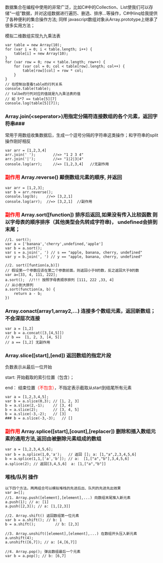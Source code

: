 数据集合在编程中使用的非常广泛，比如C#中的Collection、List使我们可以存储“一组”数据，并对这组数据进行遍历、删选、排序...等操作，C#中linq给我提供了各种便利的集合操作方法; 同样 javascript数组对象从Array.prototype上继承了很多实用方法；

模拟二维数组实现九九乘法表

```
var table = new Array(10);
for (var i = 0; i < table.length; i++) {
	table[i] = new Array(10);
}
for (var row = 0; row < table.length; row++) {
	for (var col = 0; col < table[row].length; col++) {
		table[row][col] = row * col;
	}
}
// 在控制台查看table的行列关系
console.table(table);
// talbe的行列对应的值就是九九乘法表的值 
// 如 5*7 == table[5][7]
console.log(table[5][7]);
```

### Array.join(&lt;seperator&gt;)用指定分隔符连接数组的各个元素，返回字符串###

常用于用数组收集数据后，生成一个逗号分隔的字符串这类操作；和字符串的split操作刚好相反

```
var arr = [1,2,3,4]
arr.join(' ');        //=> "1 2 3 4"
arr.join('|');        //=> "1|2|3|4"
console.log(arr);     //=> [1,2,3,4]   //无副作用
```

### <span style='color:red'>副作用</span> Array.reverse() 颠倒数组元素的顺序, 并返回  

```
var arr = [1,2,3];
var b = arr.reverse();
console.log(b);    //=> [3,2,1]
console.log(arr);  //=> [3,2,1]  //副作用
```

### <span style='color:red'>副作用</span> Array.sort([function]) 排序后返回,如果没有传入比较函数 则以字母表的顺序排序（其他类型会先转成字符串)， undefined会排到末尾；

```
//1. sort();
var a = ['banana','cherry',undefined,'apple']
var b = a.sort();
var s = a.join(', ') // s == "apple, banana, cherry, undefined"
var y = b.join(', ') // y == "apple, banana, cherry, undefined" 

//2. sort([funtion(a,b)]) 
// 假设第一个参数应该在第二个参数前面，则返回小于0的数，反之返回大于0的数
var a=[33, 4, 111, 222];
a.sort();  //!!! 按照字母表顺序排列 [111, 222 ,33, 4]  
// 从小到大排列 
a.sort(function(a, b) {
	return a - b;
})

```
### Array.conact(array1,array2,...) 连接多个数组元素，返回新数组；不会深层次连接

```
var a = [1,2]
var b = a.concat([3,[4,5]])
// b ==  [1, 2, 3, [4, 5]]
// a == [1,2] 无副作用
```

### Array.slice([start],[end]) 返回数组的指定片段
负数表示从最后一位开始

start: 开始截取的索引位置（包含）；

end：  结束位置<span style='color:red;'>（不包含）</span>，不指定表示截取从start到结尾所有元素

```
var a = [1,2,3,4,5];
var b = a.slice(0,3); // [1, 2, 3] 
b = a.slice(2,-1);    // [3, 4]
b = a.slice(2);       // [3, 4, 5]
b = a.slice(-3,-2);   // [3]
### b = a.slice(-3,-3);   // []
```
###  <span style='color:red'>副作用</span> Array.splice([start],[count],[replacer])  删除和插入数组元素的通用方法,返回由被删除元素组成的数组

```
var a = [1,2,3,4,5,6];
var b = a.splice(1,0,'a');   // 返回 []; a: [1,"a",2,3,4,5,6]
b = a.splice(1,1,['a','b']); // a:  [1,["a","b"],3,4,5,6] 
a.splice(2); // 返回[3,4,5,6]  a: [1,["a","b"]] 

```

### 堆栈/队列 操作

```
以下四个方法，两两组合可以模拟堆栈的先进后出、队列的先进先出效果
var a=[];
//1. Array.push([element],[element],...) 向数组末尾推入新元素
a.push(1); // a: [1]
a.push([2,3]); // a: [1,[2,3]]

//2. Array.shift() 返回数组第一位元素
var b = a.shift(); // b: 1 
b = a.shift();         // b: [2,3]

//3. Array.unshift([element],[element],...) 在数组开头压入新元素
a.unshift(4);
a.unshift([6,7]); // a: [4,[6,7]]

//4. Array.pop(); 弹出数组最后一个元素
var b = a.pop(); // b: [6,7]

```

















